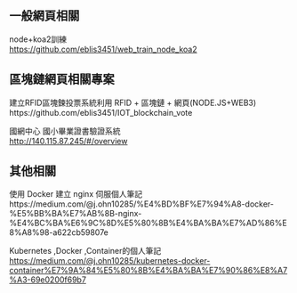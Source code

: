 <h2>一般網頁相關</h2>


node+koa2訓練<br>
https://github.com/eblis3451/web_train_node_koa2


<h2>區塊鏈網頁相關專案</h2>
建立RFID區塊鍊投票系統利用 RFID + 區塊鏈 + 網頁(NODE.JS+WEB3) </n>  https://github.com/eblis3451/IOT_blockchain_vote

國網中心 國小畢業證書驗證系統  <br>
http://140.115.87.245/#/overview


<h2>其他相關</h2>
使用 Docker 建立 nginx 伺服個人筆記
<br>
https://medium.com/@j.ohn10285/%E4%BD%BF%E7%94%A8-docker-%E5%BB%BA%E7%AB%8B-nginx-%E4%BC%BA%E6%9C%8D%E5%80%8B%E4%BA%BA%E7%AD%86%E8%A8%98-a622cb59807e
<br>

Kubernetes ,Docker ,Container的個人筆記
<br>
https://medium.com/@j.ohn10285/kubernetes-docker-container%E7%9A%84%E5%80%8B%E4%BA%BA%E7%90%86%E8%A7%A3-69e0200f69b7
<br>
